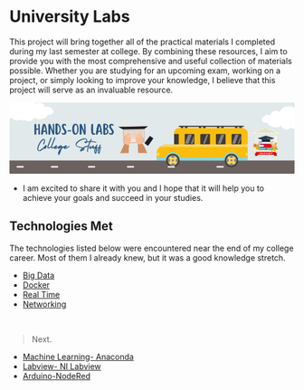   # University Labs
This project will bring together all of the practical materials I completed during my last semester at college. 
By combining these resources, I aim to provide you with the most comprehensive and useful collection of materials possible.
Whether you are studying for an upcoming exam, working on a project, or simply looking to improve your knowledge, I believe that this project will serve as an invaluable resource. <br>

<img src="uni.png" > <br>

- I am excited to share it with you and I hope that it will help you to achieve your goals and succeed in your studies. 



## Technologies Met
The technologies listed below were encountered near the end of my college career. Most of them I already knew, but it was a good knowledge stretch.
- [Big Data](BigData/README.md)
- [Docker](DockerF/README.md)
- [Real Time](Real-time/README.md)
- [Networking](Network/README.md)

<br>

> Next.

- [Machine Learning- Anaconda]()
- [Labview- NI Labview]()
- [Arduino-NodeRed]()
